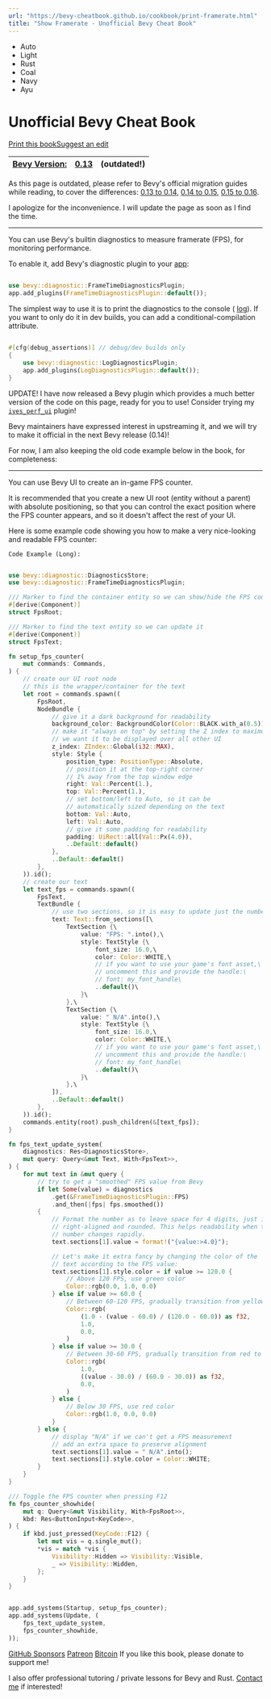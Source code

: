 ```yaml
---
url: "https://bevy-cheatbook.github.io/cookbook/print-framerate.html"
title: "Show Framerate - Unofficial Bevy Cheat Book"
---
```


- Auto
- Light
- Rust
- Coal
- Navy
- Ayu

# Unofficial Bevy Cheat Book

[Print this book](https://bevy-cheatbook.github.io/print.html "Print this book")[Suggest an edit](https://github.com/bevy-cheatbook/bevy-cheatbook/issues/new "Suggest an edit")

| [Bevy Version:](https://bevy-cheatbook.github.io/introduction.html#maintenance-policy) | [0.13](https://bevyengine.org/news/bevy-0-13) | (outdated!) |
| --- | --- | --- |

As this page is outdated, please refer to Bevy's official migration guides while reading,
to cover the differences:
[0.13 to 0.14](https://bevyengine.org/learn/migration-guides/0-13-to-0-14/),
[0.14 to 0.15](https://bevyengine.org/learn/migration-guides/0-14-to-0-15/),
[0.15 to 0.16](https://bevyengine.org/learn/migration-guides/0-15-to-0-16/).

I apologize for the inconvenience. I will update the page as soon as I find the time.

* * *

You can use Bevy's builtin diagnostics to measure framerate (FPS), for
monitoring performance.

To enable it, add Bevy's diagnostic plugin to your [app](https://bevy-cheatbook.github.io/programming/app-builder.html):

```rust no_run noplayground hljs

use bevy::diagnostic::FrameTimeDiagnosticsPlugin;
app.add_plugins(FrameTimeDiagnosticsPlugin::default());
```

The simplest way to use it is to print the diagnostics to the console
( [log](https://bevy-cheatbook.github.io/fundamentals/log.html)). If you want to only do it in dev builds, you can add
a conditional-compilation attribute.

```rust no_run noplayground hljs

#[cfg(debug_assertions)] // debug/dev builds only
{
    use bevy::diagnostic::LogDiagnosticsPlugin;
    app.add_plugins(LogDiagnosticsPlugin::default());
}
```

UPDATE! I have now released a Bevy plugin which provides a much better
version of the code on this page, ready for you to use! Consider trying
my [`iyes_perf_ui`](https://github.com/IyesGames/iyes_perf_ui) plugin!

Bevy maintainers have expressed interest in upstreaming it, and we will
try to make it official in the next Bevy release (0.14)!

For now, I am also keeping the old code example below in the book, for
completeness:

* * *

You can use Bevy UI to create an in-game FPS counter.

It is recommended that you create a new UI root (entity without
a parent) with absolute positioning, so that you can control the
exact position where the FPS counter appears, and so it doesn't
affect the rest of your UI.

Here is some example code showing you how to make a very nice-looking and
readable FPS counter:

`Code Example (Long):`

```rust no_run noplayground hljs

use bevy::diagnostic::DiagnosticsStore;
use bevy::diagnostic::FrameTimeDiagnosticsPlugin;

/// Marker to find the container entity so we can show/hide the FPS counter
#[derive(Component)]
struct FpsRoot;

/// Marker to find the text entity so we can update it
#[derive(Component)]
struct FpsText;

fn setup_fps_counter(
    mut commands: Commands,
) {
    // create our UI root node
    // this is the wrapper/container for the text
    let root = commands.spawn((
        FpsRoot,
        NodeBundle {
            // give it a dark background for readability
            background_color: BackgroundColor(Color::BLACK.with_a(0.5)),
            // make it "always on top" by setting the Z index to maximum
            // we want it to be displayed over all other UI
            z_index: ZIndex::Global(i32::MAX),
            style: Style {
                position_type: PositionType::Absolute,
                // position it at the top-right corner
                // 1% away from the top window edge
                right: Val::Percent(1.),
                top: Val::Percent(1.),
                // set bottom/left to Auto, so it can be
                // automatically sized depending on the text
                bottom: Val::Auto,
                left: Val::Auto,
                // give it some padding for readability
                padding: UiRect::all(Val::Px(4.0)),
                ..Default::default()
            },
            ..Default::default()
        },
    )).id();
    // create our text
    let text_fps = commands.spawn((
        FpsText,
        TextBundle {
            // use two sections, so it is easy to update just the number
            text: Text::from_sections([\
                TextSection {\
                    value: "FPS: ".into(),\
                    style: TextStyle {\
                        font_size: 16.0,\
                        color: Color::WHITE,\
                        // if you want to use your game's font asset,\
                        // uncomment this and provide the handle:\
                        // font: my_font_handle\
                        ..default()\
                    }\
                },\
                TextSection {\
                    value: " N/A".into(),\
                    style: TextStyle {\
                        font_size: 16.0,\
                        color: Color::WHITE,\
                        // if you want to use your game's font asset,\
                        // uncomment this and provide the handle:\
                        // font: my_font_handle\
                        ..default()\
                    }\
                },\
            ]),
            ..Default::default()
        },
    )).id();
    commands.entity(root).push_children(&[text_fps]);
}

fn fps_text_update_system(
    diagnostics: Res<DiagnosticsStore>,
    mut query: Query<&mut Text, With<FpsText>>,
) {
    for mut text in &mut query {
        // try to get a "smoothed" FPS value from Bevy
        if let Some(value) = diagnostics
            .get(&FrameTimeDiagnosticsPlugin::FPS)
            .and_then(|fps| fps.smoothed())
        {
            // Format the number as to leave space for 4 digits, just in case,
            // right-aligned and rounded. This helps readability when the
            // number changes rapidly.
            text.sections[1].value = format!("{value:>4.0}");

            // Let's make it extra fancy by changing the color of the
            // text according to the FPS value:
            text.sections[1].style.color = if value >= 120.0 {
                // Above 120 FPS, use green color
                Color::rgb(0.0, 1.0, 0.0)
            } else if value >= 60.0 {
                // Between 60-120 FPS, gradually transition from yellow to green
                Color::rgb(
                    (1.0 - (value - 60.0) / (120.0 - 60.0)) as f32,
                    1.0,
                    0.0,
                )
            } else if value >= 30.0 {
                // Between 30-60 FPS, gradually transition from red to yellow
                Color::rgb(
                    1.0,
                    ((value - 30.0) / (60.0 - 30.0)) as f32,
                    0.0,
                )
            } else {
                // Below 30 FPS, use red color
                Color::rgb(1.0, 0.0, 0.0)
            }
        } else {
            // display "N/A" if we can't get a FPS measurement
            // add an extra space to preserve alignment
            text.sections[1].value = " N/A".into();
            text.sections[1].style.color = Color::WHITE;
        }
    }
}

/// Toggle the FPS counter when pressing F12
fn fps_counter_showhide(
    mut q: Query<&mut Visibility, With<FpsRoot>>,
    kbd: Res<ButtonInput<KeyCode>>,
) {
    if kbd.just_pressed(KeyCode::F12) {
        let mut vis = q.single_mut();
        *vis = match *vis {
            Visibility::Hidden => Visibility::Visible,
            _ => Visibility::Hidden,
        };
    }
}
```

```rust no_run noplayground hljs

app.add_systems(Startup, setup_fps_counter);
app.add_systems(Update, (
    fps_text_update_system,
    fps_counter_showhide,
));
```

[GitHub Sponsors](https://github.com/sponsors/inodentry) [Patreon](https://patreon.com/iyesgames) [Bitcoin](bitcoin:bc1qaf32uqsg6mngw9g4aqc3l2jvuv46qx0zw2438p) If you like this book, please donate to support me!

I also offer professional tutoring / private lessons for Bevy and Rust. [Contact me](https://bevy-cheatbook.github.io/contact.html) if interested!